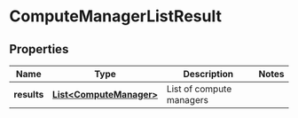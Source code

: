 # ComputeManagerListResult

## Properties
Name | Type | Description | Notes
------------ | ------------- | ------------- | -------------
**results** | [**List&lt;ComputeManager&gt;**](ComputeManager.md) | List of compute managers | 
